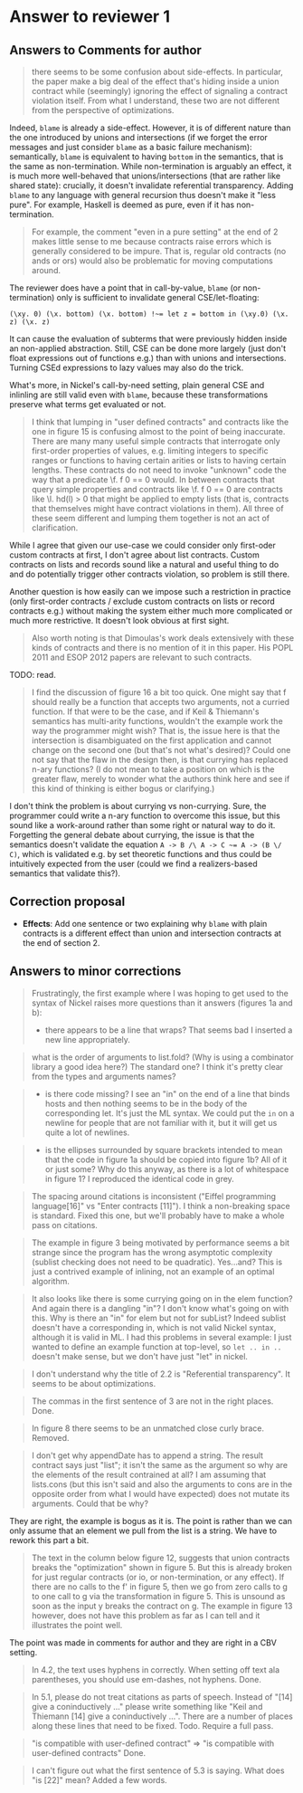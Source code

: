 # Answer to reviewer 1

## Answers to Comments for author

> there seems to be some confusion about side-effects. In particular, the paper
> make a big deal of the effect that's hiding inside a union contract while
> (seemingly) ignoring the effect of signaling a contract violation itself. From
> what I understand, these two are not different from the perspective of
> optimizations.

Indeed, `blame` is already a side-effect. However, it is of different nature
than the one introduced by unions and intersections (if we forget the error
messages and just consider `blame` as a basic failure mechanism): semantically,
`blame` is equivalent to having `bottom` in the semantics, that is the same as
non-termination. While non-termination is arguably an effect, it is much more
well-behaved that unions/intersections (that are rather like shared state):
crucially, it doesn't invalidate referential transparency. Adding `blame` to any
language with general recursion thus doesn't make it "less pure". For example,
Haskell is deemed as pure, even if it has non-termination.

> For example, the comment "even in a pure setting" at the end of 2 makes little
> sense to me because contracts raise errors which is generally considered to be
> impure. That is, regular old contracts (no ands or ors) would also be
> problematic for moving computations around.

The reviewer does have a point that in call-by-value, `blame` (or
non-termination) only is sufficient to invalidate general CSE/let-floating:

```
(\xy. 0) (\x. bottom) (\x. bottom) !~= let z = bottom in (\xy.0) (\x. z) (\x. z)
```

It can cause the evaluation of subterms that were previously hidden inside an
non-applied abstraction. Still, CSE can be done more largely (just don't float
expressions out of functions e.g.) than with unions and intersections. Turning
CSEd expressions to lazy values may also do the trick.

What's more, in Nickel's call-by-need setting, plain general CSE and inlinling
are still valid even with `blame`, because these transformations preserve what
terms get evaluated or not.

> I think that lumping in "user defined contracts" and contracts like the one
> in figure 15 is confusing almost to the point of being inaccurate. There are
> many many useful simple contracts that interrogate only first-order
> properties of values, e.g. limiting integers to specific ranges or functions
> to having certain arities or lists to having certain lengths. These contracts
> do not need to invoke "unknown" code the way that a predicate \f. f 0 == 0
> would. In between contracts that query simple properties and contracts like
> \f. f 0 == 0 are contracts like \l. hd(l) > 0 that might be applied to empty
> lists (that is, contracts that themselves might have contract violations in
> them). All three of these seem different and lumping them together is not an
> act of clarification.

While I agree that given our use-case we could consider only first-oder custom
contracts at first, I don't agree about list contracts. Custom contracts on
lists and records sound like a natural and useful thing to do and do potentially
trigger other contracts violation, so problem is still there.

Another question is how easily can we impose such a restriction in practice
(only first-order contracts / exclude custom contracts on lists or record
contracts e.g.) without making the system either much more complicated or much
more restrictive. It doesn't look obvious at first sight.

> Also worth noting is that Dimoulas's work deals extensively with these kinds
> of contracts and there is no mention of it in this paper. His POPL 2011 and
> ESOP 2012 papers are relevant to such contracts.

TODO: read.

> I find the discussion of figure 16 a bit too quick. One might say that f
> should really be a function that accepts two arguments, not a curried
> function. If that were to be the case, and if Keil & Thiemann's semantics has
> multi-arity functions, wouldn't the example work the way the programmer might
> wish? That is, the issue here is that the intersection is disambiguated on
> the first application and cannot change on the second one (but that's not
> what's desired)? Could one not say that the flaw in the design then, is that
> currying has replaced n-ary functions? (I do not mean to take a position on
> which is the greater flaw, merely to wonder what the authors think here and
> see if this kind of thinking is either bogus or clarifying.)

I don't think the problem is about currying vs non-currying. Sure, the
programmer could write a n-ary function to overcome this issue, but this sound
like a work-around rather than some right or natural way to do it. Forgetting
the general debate about currying, the issue is that the semantics doesn't
validate the equation `A -> B /\ A -> C ~= A -> (B \/ C)`, which is validated
e.g. by set theoretic functions and thus could be intuitively expected from the
user (could we find a realizers-based semantics that validate this?).

## Correction proposal

- **Effects**: Add one sentence or two explaining
  why `blame` with plain contracts is a different effect than union and
  intersection contracts at the end of section 2.

## Answers to minor corrections

> Frustratingly, the first example where I was hoping to get used to the syntax of Nickel raises more questions than it answers (figures 1a and b):
>
> - there appears to be a line that wraps? That seems bad
I inserted a new line appropriately.

> what is the order of arguments to list.fold? (Why is using a combinator library a good idea here?)
The standard one? I think it's pretty clear from the types and arguments names?

> - is there code missing? I see an "in" on the end of a line that binds hosts and then nothing seems to be in the body of the corresponding let.
It's just the ML syntax. We could put the `in` on a newline for people that are
not familiar with it, but it will get us quite a lot of newlines.

> - is the ellipses surrounded by square brackets intended to mean that the code in figure 1a should be copied into figure 1b? All of it or just some? Why do this anyway, as there is a lot of whitespace in figure 1?
I reproduced the identical code in grey.

> The spacing around citations is inconsistent ("Eiffel programming language[16]" vs "Enter contracts [11]"). I think a non-breaking space is standard.
Fixed this one, but we'll probably have to make a whole pass on citations.

> The example in figure 3 being motivated by performance seems a bit strange since the program has the wrong asymptotic complexity (sublist checking does not need to be quadratic).
Yes...and? This is just a contrived example of inlining, not an example of an
optimal algorithm.

> It also looks like there is some currying going on in the elem function? And again there is a dangling "in"? I don't know what's going on with this. Why is there an "in" for elem but not for subList?
Indeed sublist doesn't have a corresponding in, which is not valid Nickel
syntax, although it is valid in ML. I had this problems in several example: I
just wanted to define an example function at top-level, so `let .. in ..`
doesn't make sense, but we don't have just "let" in nickel.

> I don't understand why the title of 2.2 is "Referential transparency". It seems to be about optimizations.

> The commas in the first sentence of 3 are not in the right places.
Done.

> In figure 8 there seems to be an unmatched close curly brace.
Removed.

> I don't get why appendDate has to append a string. The result contract says just "list"; it isn't the same as the argument so why are the elements of the result contrained at all? I am assuming that lists.cons (but this isn't said and also the arguments to cons are in the opposite order from what I would have expected) does not mutate its arguments. Could that be why?

They are right, the example is bogus as it is. The point is rather than we can
only assume that an element we pull from the list is a string. We have to rework
this part a bit.

> The text in the column below figure 12, suggests that union contracts breaks the "optimization" shown in figure 5. But this is already broken for just regular contracts (or io, or non-termination, or any effect). If there are no calls to the f' in figure 5, then we go from zero calls to g to one call to g via the transformation in figure 5. This is unsound as soon as the input y breaks the contract on g. The example in figure 13 however, does not have this problem as far as I can tell and it illustrates the point well.

The point was made in comments for author and they are right in a CBV setting.

> In 4.2, the text uses hyphens in correctly. When setting off text ala parentheses, you should use em-dashes, not hyphens.
Done.

> In 5.1, please do not treat citations as parts of speech. Instead of "[14] give a coninductively ..." please write something like "Keil and Thiemann [14] give a coninductively ...". There are a number of places along these lines that need to be fixed.
Todo. Require a full pass.

> "is compatible with user-defined contract" => "is compatible with user-defined contracts"
Done.

> I can't figure out what the first sentence of 5.3 is saying. What does "is [22]" mean?
Added a few words.
